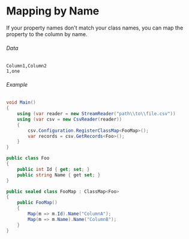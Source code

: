 # Mapping by Name

If your property names don't match your class names, you can map the property to the column by name.

###### Data

```
Column1,Column2
1,one
```

###### Example

```cs
void Main()
{
	using (var reader = new StreamReader("path\\to\\file.csv"))
	using (var csv = new CsvReader(reader))
	{
		csv.Configuration.RegisterClassMap<FooMap>();
		var records = csv.GetRecords<Foo>();
	}
}

public class Foo
{
	public int Id { get; set; }
	public string Name { get set; }
}

public sealed class FooMap : ClassMap<Foo>
{
	public FooMap()
	{
		Map(m => m.Id).Name("ColumnA");
		Map(m => m.Name).Name("ColumnB");
	}
}
```

<br />